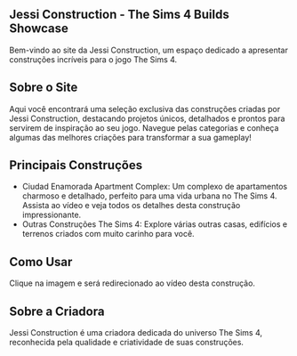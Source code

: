 ## Jessi Construction - The Sims 4 Builds Showcase

Bem-vindo ao site da Jessi Construction, um espaço dedicado a apresentar construções incríveis para o jogo The Sims 4.


## Sobre o Site

Aqui você encontrará uma seleção exclusiva das construções criadas por Jessi Construction, destacando projetos únicos, detalhados e prontos para servirem de inspiração ao seu jogo. Navegue pelas categorias e conheça algumas das melhores criações para transformar a sua gameplay!

## Principais Construções
 
 - Ciudad Enamorada Apartment Complex: 
Um complexo de apartamentos charmoso e detalhado, perfeito para uma vida urbana no The Sims 4.
Assista ao vídeo e veja todos os detalhes desta construção impressionante.
 - Outras Construções The Sims 4: 
Explore várias outras casas, edifícios e terrenos criados com muito carinho para você.

## Como Usar
Clique na imagem e será redirecionado ao vídeo desta construção.

## Sobre a Criadora
Jessi Construction é uma criadora dedicada do universo The Sims 4, reconhecida pela qualidade e criatividade de suas construções.

